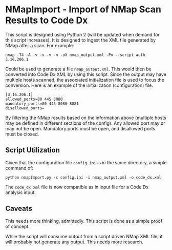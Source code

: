 # NMapImport - Import of NMap Scan Results to Code Dx

This script is designed using Python 2 (will be updated when demand for this script increases).
It is designed to ingest the XML file generated by NMap after a scan.  For example:

```
nmap -T4 -A -v -v -v -n -oX nmap_output.xml -Pn --script auth 3.16.206.1
```

Could be used to generate a file `nmap_output.xml`.  This would then be converted into Code Dx XML
by using this script.  Since the output may have multiple hosts scanned, the associated initialization
file is used to focus the conversion.  Here is an example of the initialization (configuration) file.

```
[3.16.206.1]
allowed_ports=80 445 8080
mandatory_ports=80 445 8080 8081
disallowed_ports=
```

By filtering the NMap results based on the information above (multiple hosts may be defined in different
sections of the config).  Any allowed port may or may not be open.  Mandatory ports must be open, and
disallowed ports must be closed.  

## Script Utilization

Given that the configuration file `config.ini` is in the same directory, a simple command of:

```
python nmapImport.py -c config.ini -i nmap_output.xml -o code_dx.xml
```

The `code_dx.xml` file is now compatible as in input file for a Code Dx analysis input.

## Caveats

This needs more thinking, admittedly.  This script is done as a simple proof of concept.

While the script will consume output from a script driven NMap XML file, it will probably not generate
any output.  This needs more research.